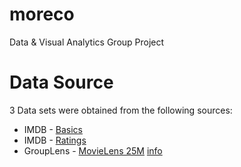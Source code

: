 # moreco
Data &amp; Visual Analytics Group Project

# Data Source

3 Data sets were obtained from the following sources:

* IMDB - [Basics](https://datasets.imdbws.com/)
* IMDB - [Ratings](https://datasets.imdbws.com/)
* GroupLens - [MovieLens 25M](https://grouplens.org/datasets/movielens/) [info](http://files.grouplens.org/datasets/movielens/ml-25m-README.html)